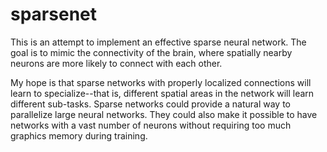 # sparsenet

This is an attempt to implement an effective sparse neural network. The goal is to mimic the connectivity of the brain, where spatially nearby neurons are more likely to connect with each other.

My hope is that sparse networks with properly localized connections will learn to specialize--that is, different spatial areas in the network will learn different sub-tasks. Sparse networks could provide a natural way to parallelize large neural networks. They could also make it possible to have networks with a vast number of neurons without requiring too much graphics memory during training.
